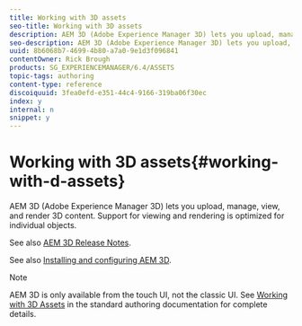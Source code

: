 ```yaml
---
title: Working with 3D assets
seo-title: Working with 3D assets
description: AEM 3D (Adobe Experience Manager 3D) lets you upload, manage, view, and render 3D content. Support for viewing and rendering is optimized for individual objects.
seo-description: AEM 3D (Adobe Experience Manager 3D) lets you upload, manage, view, and render 3D content. Support for viewing and rendering is optimized for individual objects.
uuid: 8b6068b7-4699-4b80-a7a0-9e1d3f096841
contentOwner: Rick Brough
products: SG_EXPERIENCEMANAGER/6.4/ASSETS
topic-tags: authoring
content-type: reference
discoiquuid: 3fea0efd-e351-44c4-9166-319ba06f30ec
index: y
internal: n
snippet: y
---
```


# Working with 3D assets{#working-with-d-assets}

AEM 3D (Adobe Experience Manager 3D) lets you upload, manage, view, and render 3D content. Support for viewing and rendering is optimized for individual objects.

See also [AEM 3D Release Notes](../../../release-notes/aem3d-release-notes.md).

See also [Installing and configuring AEM 3D](../../../assets/using/install-config-3d.md).

>[!NOTE]
>
>AEM 3D is only available from the touch UI, not the classic UI. See [Working with 3D Assets](../../../assets/using/3d-assets.md) in the standard authoring documentation for complete details.

